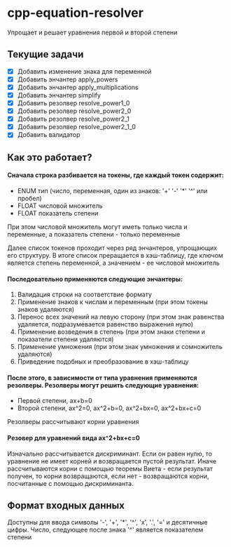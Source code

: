 # cpp-equation-resolver
Упрощает и решает уравнения первой и второй степени

## Текущие задачи
- [x] Добавить изменение знака для переменной
- [x] Добавить энчантер apply_powers
- [x] Добавить энчантер apply_multiplications
- [x] Добавить энчантер simplify
- [x] Добавить резолвер resolve_power1_0
- [x] Добавить резолвер resolve_power2_0
- [x] Добавить резолвер resolve_power2_1
- [x] Добавить резолвер resolve_power2_1_0
- [x] Добавить валидатор

## Как это работает? 
#### Сначала строка разбивается на токены, где каждый токен содержит:
- ENUM тип (число, переменная, один из знаков: '+' '-' '*' '^' или пробел)
- FLOAT числовой множитель
- FLOAT показатель степени

При этом числовой множитель могут иметь только числа и переменные, а показатель степени - только переменные

Далее список токенов проходит через ряд энчантеров, упрощающих его структуру. В итоге список преращается в хэш-таблицу, 
где ключом является степень переменной, а значением - ее числовой множитель

#### Последовательно применяются следующие энчантеры:
1. Валидация строки на соответствие формату
2. Применение знаков к числам и переменным (при этом токены знаков удаляются)
3. Перенос всех значений на левую сторону (при этом знак равенства удаляется, подразумевается равенство выражения нулю)
4. Применение возведения в степень (при этом знаки степени и показатели степени удаляются)
5. Применение умножения (при этом знак умножения и сомножитель удаляются)
6. Приведение подобных и преобразование в хэш-таблицу

#### После этого, в зависимости от типа уравнения применяются резолверы. Резолверы могут решить следующие уравнения:
- Первой степени, ax+b=0
- Второй степени, ax^2=0, ax^2+b=0, ax^2+bx=0, ax^2+bx+c=0

Резолверы рассчитывают корни уравнения

#### Резовер для уравнений вида ax^2+bx+c=0
Изначально рассчитывается дискриминант. Если он равен нулю, то уравнение не имеет корней и возвращается пустой результат. Иначе рассчитываются корни с помощью теоремы Виета - если результат получен, то корни возвращаются, если нет - возвращаются корни, посчитанные с помощью дискриминанта.

## Формат входных данных
Доступны для ввода символы '-', '+', '*', '^', 'x', '.', '=' и десятичные цифры.
Число, следующее после знака '^' является показателем степени

